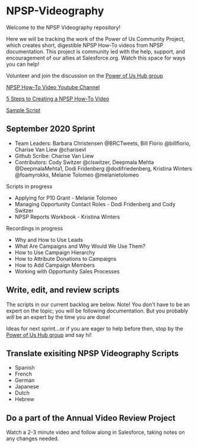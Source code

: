 # NPSP-Videography

Welcome to the NPSP Videography repository! 

Here we will be tracking the work of the Power of Us Community Project, which creates short, digestible NPSP How-To videos from NPSP documentation. This project is community led with the help, support, and encouragement of our allies at Salesforce.org. Watch this space for ways you can help!

Volunteer and join the discussion on the [Power of Us Hub group](https://powerofus.force.com/s/feed/0D51E00005GfhR2SAJ)

[NPSP How-To Video Youtube Channel](https://www.youtube.com/channel/UC8kDDLRZzDdOBS24al99Kag)

[5 Steps to Creating a NPSP How-To Video](https://docs.google.com/document/u/1/d/1zGtKyt2v8quwAJmXC3UQL3Dj07ltKosIJdH-Ldwy2MM/pub)

[Sample Script](https://docs.google.com/document/d/1uvOblGaCT5CYp9WavSy06AlfWdkGpqlU2BBg0rVMDvI/edit)

## September 2020 Sprint
* Team Leaders: Barbara Christensen @BRCTweets, Bill Florio @billflorio, Charise Van Liew @charisevl
* Github Scribe: Charise Van Liew
* Contributors: Cody Switzer @clswitzer, Deepmala Mehta @DeepmalaMehta1, Dodi Fridenberg @dodifriedenberg, Kristina Winters @foamyrokks, Melanie Tolomeo @melanietolomeo

Scripts in progress
* Applying for P10 Grant - Melanie Tolomeo
* Managing Opportunity Contact Roles - Dodi Fridenberg and Cody Switzer
* NPSP Reports Workbook - Kristina Winters

Recordings in progress
* Why and How to Use Leads 
* What Are Campaigns and Why Would We Use Them?
* How to Use Campaign Hierarchy
* How to Attribute Donations to Campaigns
* How to Add Campaign Members
* Working with Opportunity Sales Processes 


## Write, edit, and review scripts
The scripts in our current backlog are below. Note! You don't have to be an expert on the topic; you will be following documentation. But you probably *will* be an expert by the time you are done! 

Ideas for next sprint...or if you are eager to help before then, stop by the [Power of Us Hub group](https://powerofus.force.com/s/feed/0D51E00005GfhR2SAJ) and say hi!

## Translate exisiting NPSP Videography Scripts
* Spanish
* French
* German
* Japanese
* Dutch
* Hebrew

## Do a part of the Annual Video Review Project
Watch a 2-3 minute video and follow along in Salesforce, taking notes on any changes needed.
 
